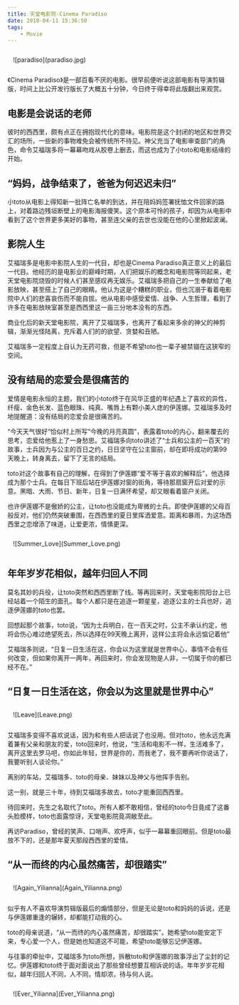 ```yaml
---
title: 天堂电影院-Cinema Paradiso
date: 2018-04-11 15:36:50
tags:
	- Movie
---
```

<div style="padding: 2.5% 2.5% 2.5% 2.5%">![paradiso](paradiso.jpg)</div>
<!--more -->

《Cinema Paradiso》是一部百看不厌的电影。很早前便听说这部电影有导演剪辑版，时间上比公开发行版长了大概五十分钟，今日终于得幸将此版翻出来观赏。

## 电影是会说话的老师
彼时的西西里，颇有点正在拥抱现代化的意味。电影院是这个封闭的地区和世界交汇的场所，一些新的事物难免会被传统所不待见。神父充当了电影审查部门的角色，命令艾福瑞多将一幕幕吻戏从胶卷上删去，而这也成为了小toto和电影结缘的开始。

##  “妈妈，战争结束了，爸爸为何迟迟未归”
小toto从电影上得知新一批阵亡名单的到达，并在陪妈妈签署抚恤文件回家的路上，对着路边残垣断壁上的电影海报傻笑。这个原本可怜的孩子，却因为从电影中看到了这个世界更多美好的事物，甚至连父亲的去世也没能在他的心里掀起波澜。

## 影院人生
艾福瑞多是电影中影院人生的一代目，却也是Cinema Paradiso真正意义上的最后一代目。他经历的是电影业的巅峰时期，人们把娱乐的概念和电影院等同起来，老天堂电影院烧毁的时候人们甚至感叹再无娱乐。艾福瑞多把自己的一生奉献给了电影放映，甚至搭上了自己的眼睛。他认为这是个糟糕的职业，但也沉溺于看着电影院中人们的悲喜哀伤而不能自拔。他从电影中感受爱情、战争、人生哲理，看到了许多在电影放映室甚至是西西里这一亩三分地本没有的东西。

商业化后的新天堂电影院，离开了艾福瑞多，也离开了看起来多余的神父的神剪辑，渐渐光怪陆离，充斥着人们的的欲望、贪婪和丑陋。

艾福瑞多一定程度上自认为无药可救，但是不希望toto也一辈子被禁锢在这狭窄的空间。

## 没有结局的恋爱会是很痛苦的
爱情是电影永恒的主题，我们的小toto终于在风华正盛的年纪遇上了喜欢的异性，纤瘦、金色长发、蓝色眼珠、纯真、嘴唇上有颗小美人痣的伊莲娜。艾福瑞多及时地提醒道：没有结局的恋爱会是很痛苦的。

“今天天气很好”恰似村上所写“今晚的月亮真圆”，表露着toto的内心，翻来覆去的思考，恋爱给他惹上了一身愁思。艾福瑞多向toto讲述了“士兵和公主的一百天”的故事，士兵因为与公主的百日之约，日日坚守在公主窗前，却在即将成功的第99天晚上，转身离去，留下了无言的结局。

toto对这个故事有自己的理解，在得到了伊莲娜“爱不等于喜欢的解释后”，他选择成为那个士兵。在每日下班后站在伊莲娜对窗的街角，等待那扇窗开后对爱的示意。黑暗、大雨、节日、新年，日复一日满怀希望，却又眼看着窗户关闭。

也许伊莲娜不是傲娇的公主，让toto也没能成为卑微的士兵。即使伊莲娜的父母百般反对，他们仍然突破重围，在西西里的夏日里挥洒爱意。距离和暴雨，为这场西西里之恋增添了味道，让爱更浓，情愫更深。

<div style="padding: 2.5% 2.5% 2.5% 2.5%">![Summer_Love](Summer_Love.png)</div>

## 年年岁岁花相似，越年归回人不同
莫名其妙的兵役，让toto突然和西西里断了线。等再回来时，天堂电影院阳台上已经站着一个陌生的面孔。每个人都只是在追逐一颗星星，追逐公主的士兵也好，追逐伊莲娜的toto也罢。

回想起那个故事，toto说，“因为士兵明白，在一百天之时，公主不承认约定，他将会伤心难过绝望死去，所以选择在99天晚上离开，这样公主将会永远惦记着他”

艾福瑞多则说，“日复一日生活在这，你会以为这里就是世界中心，事情不会有任何改变，但如果你离开一两年，再回来时，你会发现物是人非，一切属于你的都已经不在。”

## “日复一日生活在这，你会以为这里就是世界中心”

<div style="padding: 2.5% 2.5% 2.5% 2.5%">![Leave](Leave.png)</div>

艾福瑞多变得不喜欢说话，因为和有些人把话说了也没用。但对toto，他永远充满着兼有父亲和朋友的爱，toto回来时，他说，“生活和电影不一样，生活难多了，离开这里去罗马吧，你如此年轻，世界是你的，而我老了，我不要再听你说话了，我要听别人谈论你。”

离别的车站，艾福瑞多、toto的母亲、妹妹以及神父与他挥手告别。

这一别，就是三十年，待到艾福瑞多故去，toto才能重回西西里。

待回来时，先生之名取代了toto。所有人都不敢相信，曾经的toto今日竟成了这番头脸模样，toto也面露惊讶，天堂电影院竟凋敝至此。

再访Paradiso，曾经的笑声、口哨声、欢呼声，似乎一幕幕重回眼前。但是toto最放不下的，还是那年夏天那段西西里的爱情。

## “从一而终的内心虽然痛苦，却很踏实”

<div style="padding: 2.5% 2.5% 2.5% 2.5%">![Again_Yilianna](Again_Yilianna.png)</div>

似乎有人不喜欢导演剪辑版最后的煽情部分，但是无论是toto和妈妈的诉说，还是与伊莲娜重逢的辗转，却都能打动我的心。

toto的母亲说道，“从一而终的内心虽然痛苦，却很踏实”。她希望toto能安定下来，专心爱一个人，但是她也知道这不可能，希望toto能够忘记伊莲娜。

与往事的牵扯中，艾福瑞多为toto所想，拆散toto和伊莲娜的故事浮出了尘封的记忆。伊莲娜和toto终于面对面说出了那些曾经想要互相诉说的话。年年岁岁花相似，越年归回人不同，人不同，情却浓，待与何人说。

<div style="padding: 2.5% 2.5% 2.5% 2.5%">![Ever_Yilianna](Ever_Yilianna.png)</div>